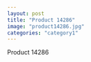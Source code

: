```yaml
---
layout: post
title: "Product 14286"
image: "product14286.jpg"
categories: "category1"
---
```

Product 14286
